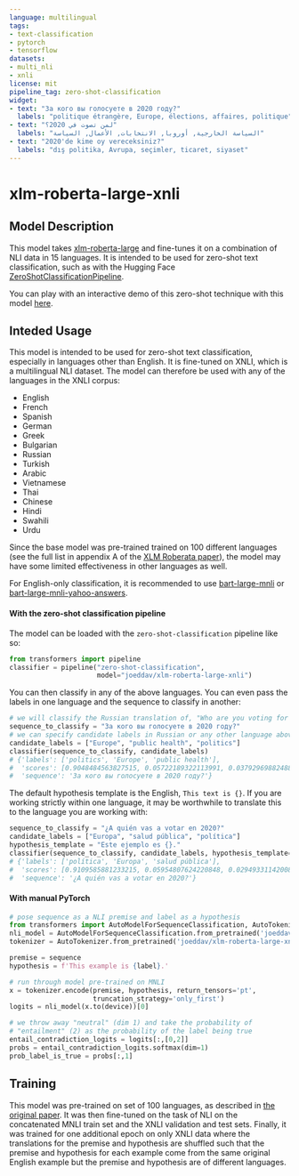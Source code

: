 ```yaml
---
language: multilingual
tags:
- text-classification
- pytorch
- tensorflow
datasets:
- multi_nli
- xnli
license: mit
pipeline_tag: zero-shot-classification
widget:
- text: "За кого вы голосуете в 2020 году?"
  labels: "politique étrangère, Europe, élections, affaires, politique"
- text: "لمن تصوت في 2020؟"
  labels: "السياسة الخارجية, أوروبا, الانتخابات, الأعمال, السياسة"
- text: "2020'de kime oy vereceksiniz?"
  labels: "dış politika, Avrupa, seçimler, ticaret, siyaset"
---
```


# xlm-roberta-large-xnli

## Model Description

This model takes [xlm-roberta-large](https://huggingface.co/xlm-roberta-large) and fine-tunes it on a combination of NLI data in 15 languages. It is intended to be used for zero-shot text classification, such as with the Hugging Face [ZeroShotClassificationPipeline](https://huggingface.co/transformers/master/main_classes/pipelines.html#transformers.ZeroShotClassificationPipeline).

You can play with an interactive demo of this zero-shot technique with this model [here](https://huggingface.co/zero-shot/).

## Inteded Usage

This model is intended to be used for zero-shot text classification, especially in languages other than English. It is fine-tuned on XNLI, which is a multilingual NLI dataset. The model can therefore be used with any of the languages in the XNLI corpus:

- English
- French
- Spanish
- German
- Greek
- Bulgarian
- Russian
- Turkish
- Arabic
- Vietnamese
- Thai
- Chinese
- Hindi
- Swahili
- Urdu

Since the base model was pre-trained trained on 100 different languages (see the full list in appendix A of the [XLM
Roberata paper](https://arxiv.org/abs/1911.02116)), the model may have some limited effectiveness in other languages as
well.

For English-only classification, it is recommended to use
[bart-large-mnli](https://huggingface.co/facebook/bart-large-mnli) or
[bart-large-mnli-yahoo-answers](https://huggingface.co/joeddav/bart-large-mnli-yahoo-answers).

#### With the zero-shot classification pipeline

The model can be loaded with the `zero-shot-classification` pipeline like so:

```python
from transformers import pipeline
classifier = pipeline("zero-shot-classification",
                      model="joeddav/xlm-roberta-large-xnli")
```

You can then classify in any of the above languages. You can even pass the labels in one language and the sequence to
classify in another:

```python
# we will classify the Russian translation of, "Who are you voting for in 2020?"
sequence_to_classify = "За кого вы голосуете в 2020 году?"
# we can specify candidate labels in Russian or any other language above:
candidate_labels = ["Europe", "public health", "politics"]
classifier(sequence_to_classify, candidate_labels)
# {'labels': ['politics', 'Europe', 'public health'],
#  'scores': [0.9048484563827515, 0.05722189322113991, 0.03792969882488251],
#  'sequence': 'За кого вы голосуете в 2020 году?'}
```

The default hypothesis template is the English, `This text is {}`. If you are working strictly within one language, it
may be worthwhile to translate this to the language you are working with:

```python
sequence_to_classify = "¿A quién vas a votar en 2020?"
candidate_labels = ["Europa", "salud pública", "política"]
hypothesis_template = "Este ejemplo es {}."
classifier(sequence_to_classify, candidate_labels, hypothesis_template=hypothesis_template)
# {'labels': ['política', 'Europa', 'salud pública'],
#  'scores': [0.9109585881233215, 0.05954807624220848, 0.029493311420083046],
#  'sequence': '¿A quién vas a votar en 2020?'}
```

#### With manual PyTorch

```python
# pose sequence as a NLI premise and label as a hypothesis
from transformers import AutoModelForSequenceClassification, AutoTokenizer
nli_model = AutoModelForSequenceClassification.from_pretrained('joeddav/xlm-roberta-large-xnli')
tokenizer = AutoTokenizer.from_pretrained('joeddav/xlm-roberta-large-xnli')

premise = sequence
hypothesis = f'This example is {label}.'

# run through model pre-trained on MNLI
x = tokenizer.encode(premise, hypothesis, return_tensors='pt',
                     truncation_strategy='only_first')
logits = nli_model(x.to(device))[0]

# we throw away "neutral" (dim 1) and take the probability of
# "entailment" (2) as the probability of the label being true 
entail_contradiction_logits = logits[:,[0,2]]
probs = entail_contradiction_logits.softmax(dim=1)
prob_label_is_true = probs[:,1]
```

## Training

This model was pre-trained on set of 100 languages, as described in
[the original paper](https://arxiv.org/abs/1911.02116). It was then fine-tuned on the task of NLI on the concatenated
MNLI train set and the XNLI validation and test sets. Finally, it was trained for one additional epoch on only XNLI
data where the translations for the premise and hypothesis are shuffled such that the premise and hypothesis for
each example come from the same original English example but the premise and hypothesis are of different languages.

